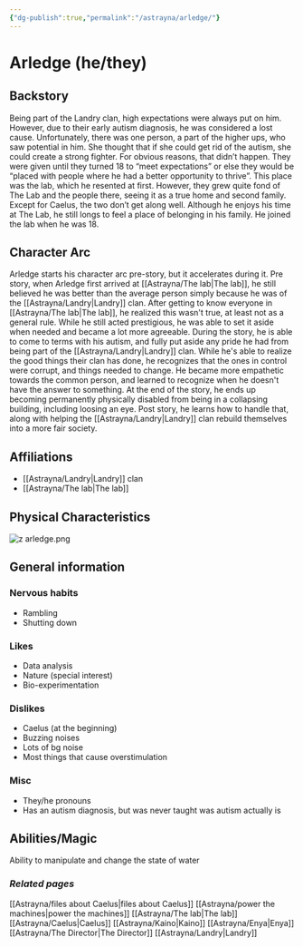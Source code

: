 ```yaml
---
{"dg-publish":true,"permalink":"/astrayna/arledge/"}
---
```


# Arledge (he/they)
## Backstory
Being part of the Landry clan, high expectations were always put on him. However, due to their early autism diagnosis, he was considered a lost cause. Unfortunately, there was one person, a part of the higher ups, who saw potential in him. She thought that if she could get rid of the autism, she could create a strong fighter. For obvious reasons, that didn’t happen. They were given until they turned 18 to “meet expectations” or else they would be “placed with people where he had a better opportunity to thrive”. This place was the lab, which he resented at first. However, they grew quite fond of The Lab and the people there, seeing it as a true home and second family. Except for Caelus, the two don’t get along well. Although he enjoys his time at The Lab, he still longs to feel a place of belonging in his family. He joined the lab when he was 18.
## Character Arc
Arledge starts his character arc pre-story, but it accelerates during it. Pre story, when Arledge first arrived at [[Astrayna/The lab\|The lab]], he still believed he was better than the average person simply because he was of the [[Astrayna/Landry\|Landry]] clan. After getting to know everyone in [[Astrayna/The lab\|The lab]], he realized this wasn't true, at least not as a general rule. While he still acted prestigious, he was able to set it aside when needed and became a lot more agreeable. During the story, he is able to come to terms with his autism, and fully put aside any pride he had from being part of the [[Astrayna/Landry\|Landry]] clan. While he's able to realize the good things their clan has done, he recognizes that the ones in control were corrupt, and things needed to change. He became more empathetic towards the common person, and learned to recognize when he doesn't have the answer to something. At the end of the story, he ends up becoming permanently physically disabled from being in a collapsing building, including loosing an eye. Post story, he learns how to handle that, along with helping the [[Astrayna/Landry\|Landry]] clan rebuild themselves into a more fair society.
## Affiliations
- [[Astrayna/Landry\|Landry]] clan
- [[Astrayna/The lab\|The lab]]
## Physical Characteristics
![z arledge.png](/img/user/Astrayna/z%20arledge.png)
## General information
### Nervous habits
- Rambling
- Shutting down
### Likes
- Data analysis
- Nature (special interest)
- Bio-experimentation
### Dislikes
- Caelus (at the beginning)
- Buzzing noises
- Lots of bg noise
- Most things that cause overstimulation
### Misc
- They/he pronouns
- Has an autism diagnosis, but was never taught was autism actually is
## Abilities/Magic
Ability to manipulate and change the state of water

### *Related pages*
[[Astrayna/files about Caelus\|files about Caelus]]
[[Astrayna/power the machines\|power the machines]]
[[Astrayna/The lab\|The lab]]
[[Astrayna/Caelus\|Caelus]]
[[Astrayna/Kaino\|Kaino]]
[[Astrayna/Enya\|Enya]]
[[Astrayna/The Director\|The Director]]
[[Astrayna/Landry\|Landry]]
